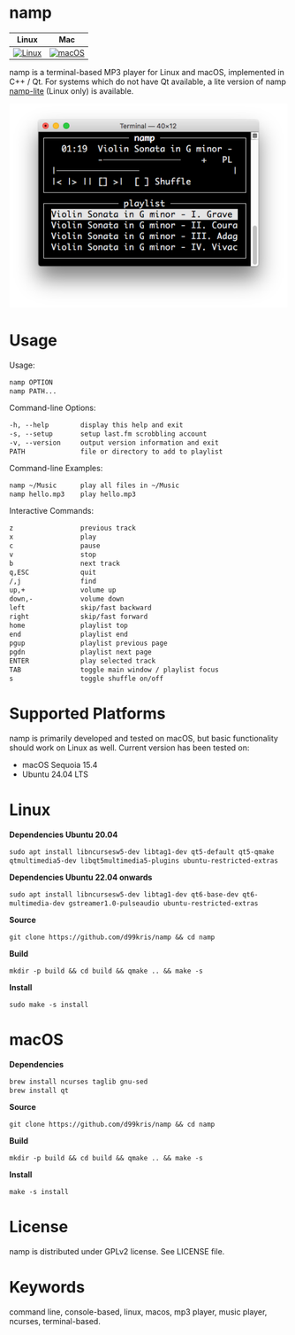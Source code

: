 namp
====

| **Linux** | **Mac** |
|-----------|---------|
| [![Linux](https://github.com/d99kris/namp/workflows/Linux/badge.svg)](https://github.com/d99kris/namp/actions?query=workflow%3ALinux) | [![macOS](https://github.com/d99kris/namp/workflows/macOS/badge.svg)](https://github.com/d99kris/namp/actions?query=workflow%3AmacOS) |

namp is a terminal-based MP3 player for Linux and macOS, implemented in C++ / Qt.
For systems which do not have Qt available, a lite version of namp
[namp-lite](https://github.com/d99kris/namp-lite) (Linux only) is available.

![screenshot](/res/namp-screenshot.png)


Usage
=====
Usage:

    namp OPTION
    namp PATH...

Command-line Options:

    -h, --help        display this help and exit
    -s, --setup       setup last.fm scrobbling account
    -v, --version     output version information and exit
    PATH              file or directory to add to playlist

Command-line Examples:

    namp ~/Music      play all files in ~/Music
    namp hello.mp3    play hello.mp3

Interactive Commands:

    z                 previous track
    x                 play
    c                 pause
    v                 stop
    b                 next track
    q,ESC             quit
    /,j               find
    up,+              volume up
    down,-            volume down
    left              skip/fast backward
    right             skip/fast forward
    home              playlist top
    end               playlist end
    pgup              playlist previous page
    pgdn              playlist next page
    ENTER             play selected track
    TAB               toggle main window / playlist focus
    s                 toggle shuffle on/off

Supported Platforms
===================
namp is primarily developed and tested on macOS, but basic functionality should
work on Linux as well. Current version has been tested on:

- macOS Sequoia 15.4
- Ubuntu 24.04 LTS

Linux
=====

**Dependencies Ubuntu 20.04**

    sudo apt install libncursesw5-dev libtag1-dev qt5-default qt5-qmake qtmultimedia5-dev libqt5multimedia5-plugins ubuntu-restricted-extras

**Dependencies Ubuntu 22.04 onwards**

    sudo apt install libncursesw5-dev libtag1-dev qt6-base-dev qt6-multimedia-dev gstreamer1.0-pulseaudio ubuntu-restricted-extras

**Source**

    git clone https://github.com/d99kris/namp && cd namp

**Build**

    mkdir -p build && cd build && qmake .. && make -s

**Install**

    sudo make -s install

macOS
=====

**Dependencies**

    brew install ncurses taglib gnu-sed
    brew install qt

**Source**

    git clone https://github.com/d99kris/namp && cd namp

**Build**

    mkdir -p build && cd build && qmake .. && make -s

**Install**

    make -s install

License
=======
namp is distributed under GPLv2 license. See LICENSE file.

Keywords
========
command line, console-based, linux, macos, mp3 player, music player, ncurses,
terminal-based.

